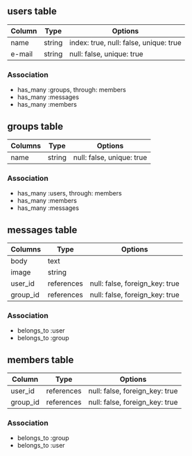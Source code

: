 ## users table

|Column|Type|Options|
|------|----|-------|
|name|string|index: true, null: false, unique: true|
|e-mail|string|null: false, unique: true|

### Association
- has_many :groups, through: members
- has_many :messages
- has_many :members


## groups table

|Columns|Type|Options|
|-------|----|-------|
|name|string|null: false, unique: true|

### Association
- has_many :users, through: members
- has_many :members
- has_many :messages


## messages table

|Columns|Type|Options|
|-------|----|-------|
|body|text||
|image|string||
|user_id|references|null: false, foreign_key: true|
|group_id|references|null: false, foreign_key: true|

### Association
- belongs_to :user
- belongs_to :group


## members table

|Column|Type|Options|
|------|----|-------|
|user_id|references|null: false, foreign_key: true|
|group_id|references|null: false, foreign_key: true|

### Association
- belongs_to :group
- belongs_to :user

